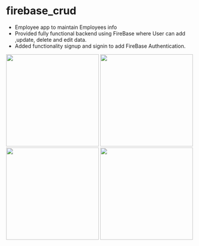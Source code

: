 # firebase_crud
- Employee app to maintain Employees info 
- Provided fully functional backend using FireBase where User can add ,update, delete and edit data.
- Added functionality signup and signin to add FireBase Authentication.


<img src="https://user-images.githubusercontent.com/78414267/198013297-8a8d8a06-8b15-4ec5-9b69-8e9f0ead3b0e.jpg" width="250">
<img src="https://user-images.githubusercontent.com/78414267/198014738-ff3ab353-acab-439f-899b-482461d4caf7.jpg" width="250">
<img src="https://user-images.githubusercontent.com/78414267/198014757-91b49e6c-2b7f-47cd-85d3-d5cf0bef8ec6.jpg" width="250">
<img src="https://user-images.githubusercontent.com/78414267/198014766-c6ec88b5-48de-4ba3-a309-105abd04bb55.jpg" width="250">
